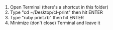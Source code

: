 1. Open Terminal (there's a shortcut in this folder)
2. Type "cd ~/Desktop/cl-print" then hit ENTER
3. Type "ruby print.rb" then hit ENTER
4. Minimize (don't close) Terminal and leave it